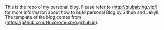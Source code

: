 This is the repo of my personal blog. 
Please refer to (http://qiubaiying.vip/) for more information about how to build personal Blog by Github and Jekyll. The template of the blog comes from (https://github.com/Huxpro/huxpro.github.io).

